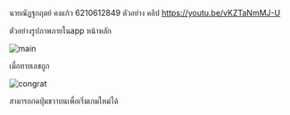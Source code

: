 นายณัฏฐกฤตย์ คงแก้ว 6210612849 
ตัวอย่าง คลิป https://youtu.be/vKZTaNmMJ-U

ตัวอย่างรูปภาพภายในapp
หน้าหลัก 



![main](https://user-images.githubusercontent.com/60337826/152245753-d6aabca3-6598-47fc-83fe-c54da67104b2.jpg)





เมื่อทายเลขถูก 

![congrat](https://user-images.githubusercontent.com/60337826/152245788-bc6a6157-3bbf-434e-b1ae-974d6a55efbb.jpg)

สามารถกดปุ่มขวาบนเพื่อเริ่มเกมใหม่ได้
